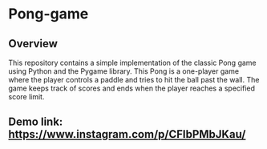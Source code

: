 # Pong-game

## Overview
This repository contains a simple implementation of the classic Pong game using Python and the Pygame library. This Pong is a one-player game where the player controls a paddle and tries to hit the ball past the wall. The game keeps track of scores and ends when the player reaches a specified score limit.

## Demo link: https://www.instagram.com/p/CFIbPMbJKau/
